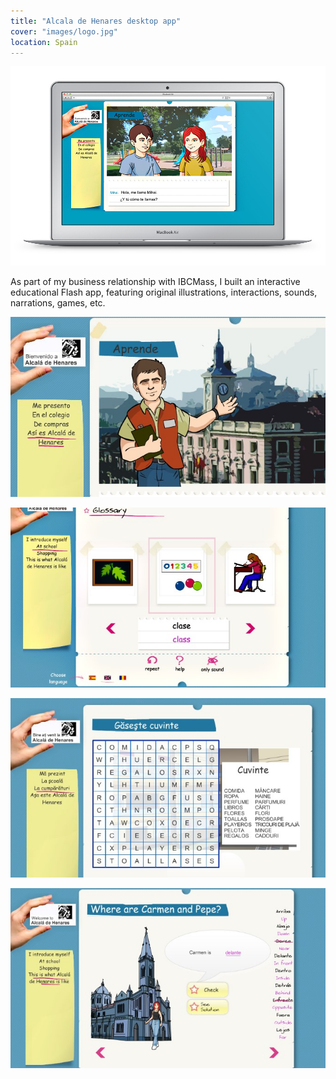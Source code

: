 ```yaml
---
title: "Alcala de Henares desktop app"
cover: "images/logo.jpg"
location: Spain
---
```


![](./images/1.jpg)

As part of my business relationship with IBCMass, I built an interactive educational Flash app, featuring original illustrations, interactions, sounds, narrations, games, etc.

![](./images/2.jpg)

![](./images/3.jpg)

![](./images/4.jpg)

![](./images/5.jpg)
